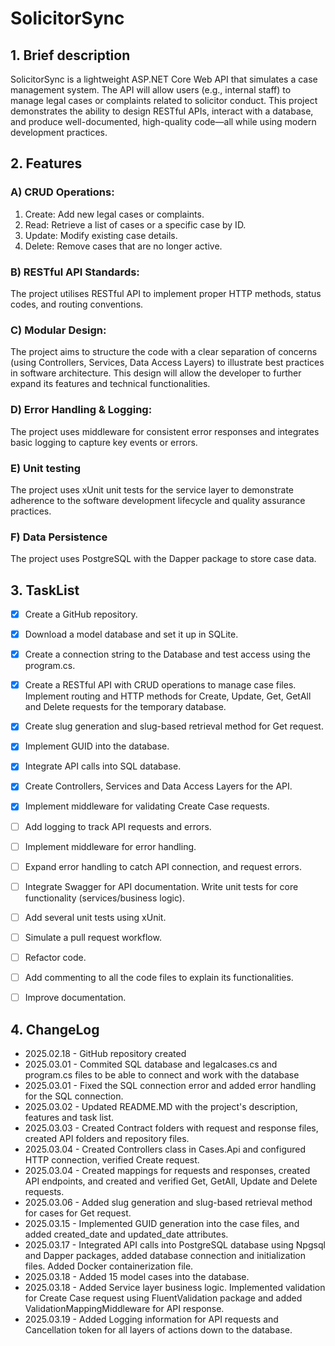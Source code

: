 # SolicitorSync

## 1. Brief description
SolicitorSync is a lightweight ASP.NET Core Web API that simulates a case management system. 
The API will allow users (e.g., internal staff) to manage legal cases or complaints related 
to solicitor conduct. This project demonstrates the ability to design RESTful APIs, interact 
with a database, and produce well-documented, high-quality code—all while using modern 
development practices.

## 2. Features 

### A) CRUD Operations:
1) Create: Add new legal cases or complaints.
2) Read: Retrieve a list of cases or a specific case by ID.
3) Update: Modify existing case details.
4) Delete: Remove cases that are no longer active.

### B) RESTful API Standards:
The project utilises RESTful API to implement proper HTTP methods, status codes, and routing 
conventions.

### C) Modular Design:
The project aims to structure the code with a clear separation of concerns (using Controllers, 
Services, Data Access Layers) to illustrate best practices in software architecture. This 
design will allow the developer to further expand its features and technical functionalities.

### D) Error Handling & Logging:
The project uses middleware for consistent error responses and integrates basic logging to 
capture key events or errors.

### E) Unit testing 
The project uses xUnit unit tests for the service layer to demonstrate adherence to the 
software development lifecycle and quality assurance practices.

### F) Data Persistence
The project uses PostgreSQL with the Dapper package to store case data.

## 3. TaskList

- [x] Create a GitHub repository. 
- [x] Download a model database and set it up in SQLite.
- [x] Create a connection string to the Database and test access using the program.cs.
- [x] Create a RESTful API with CRUD operations to manage case files. Implement routing and 
HTTP methods for Create, Update, Get, GetAll and Delete requests for the temporary database.
- [x] Create slug generation and slug-based retrieval method for Get request.
- [x] Implement GUID into the database.
- [x] Integrate API calls into SQL database. 
- [x] Create Controllers, Services and Data Access Layers for the API.
- [x] Implement middleware for validating Create Case requests. 
- [ ] Add logging to track API requests and errors.
- [ ] Implement middleware for error handling.
- [ ] Expand error handling to catch API connection, and request errors.
- [ ] Integrate Swagger for API documentation. Write unit tests for core functionality 
(services/business logic).
- [ ] Add several unit tests using xUnit.
- [ ] Simulate a pull request workflow.
- [ ] Refactor code.
- [ ] Add commenting to all the code files to explain its functionalities.
- [ ] Improve documentation.


## 4. ChangeLog 

+ 2025.02.18 - GitHub repository created 
+ 2025.03.01 - Commited SQL database and legalcases.cs and program.cs files to be able to 
connect and work with the database
+ 2025.03.01 - Fixed the SQL connection error and added error handling for the SQL connection. 
+ 2025.03.02 - Updated README.MD with the project's description, features and task list.
+ 2025.03.03 - Created Contract folders with request and response files, created API folders 
and repository files.
+ 2025.03.04 - Created Controllers class in Cases.Api and configured HTTP connection, 
verified Create request.
+ 2025.03.04 - Created mappings for requests and responses, created API endpoints, and created 
and verified Get, GetAll, Update and Delete requests.
+ 2025.03.06 - Added slug generation and slug-based retrieval method for cases for 
Get request.
+ 2025.03.15 - Implemented GUID generation into the case files, and added created_date and 
updated_date attributes.
+ 2025.03.17 - Integrated API calls into PostgreSQL database using Npgsql and Dapper 
packages, added database connection and initialization files. Added Docker containerization
file. 
+ 2025.03.18 - Added 15 model cases into the database. 
+ 2025.03.18 - Added Service layer business logic. Implemented validation for Create Case 
request using FluentValidation package and added ValidationMappingMiddleware for API response.
+ 2025.03.19 - Added Logging information for API requests and Cancellation token for all layers 
of actions down to the database.





